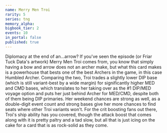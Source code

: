```yaml
---
name: Merry Men Troi
rarity: 5
series: tng
memory_alpha:
bigbook_tier: 2
events: 10
in_portal: false
published: true
---
```


Diplomacy at the end of an...arrow? If you've seen the episode (or Friar Tuck Data's artwork) Merry Men Troi comes from, you know that simply having a bow and arrow does not an archer make, but what this card makes is a powerhouse that bests one of the best Archers in the game, in this case Humbled Archer. Comparing the two, Troi trades a slightly lower DIP base (which is still variant-best by a wide margin) for significantly higher MED and CMD bases, which translates to her taking over as the #1 DIP/MED voyage option and puts her just behind Archer for MED/CMD, despite both of them being DIP primaries. Her weekend chances are strong as well, as a double-digit event count and strong bases give her more chances to find seats where other Troi variants won't. For the crit boosting fans out there, Troi's ship ability has you covered, though the attack boost that comes along with it is pretty paltry and a tad slow, but all that is just icing on the cake for a card that is as rock-solid as they come.

